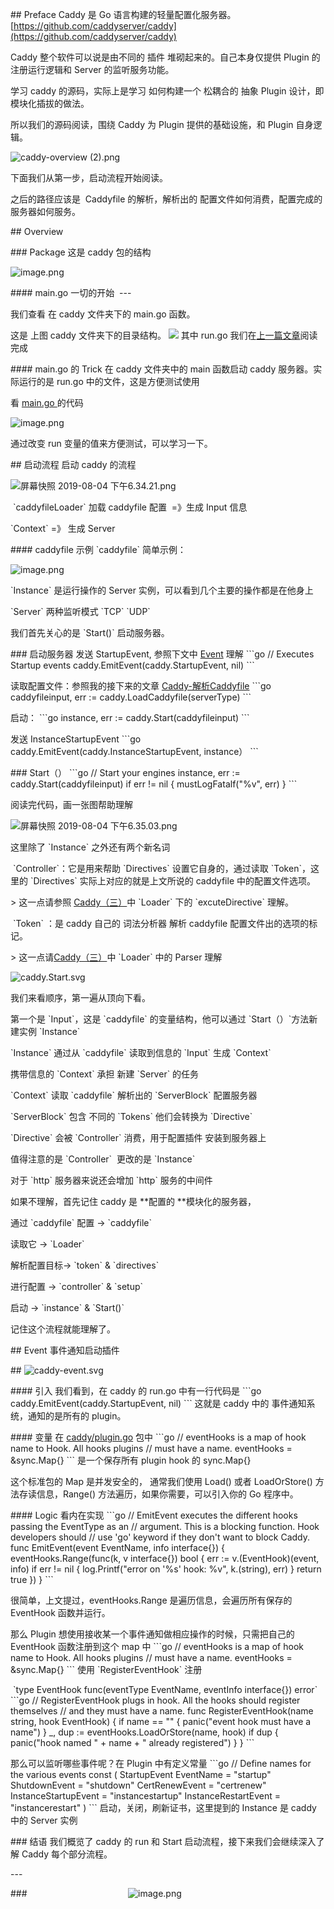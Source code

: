 \## Preface
Caddy 是 Go 语言构建的轻量配置化服务器。[https://github.com/caddyserver/caddy](https://github.com/caddyserver/caddy)

Caddy 整个软件可以说是由不同的 插件 堆砌起来的。自己本身仅提供 Plugin 的注册运行逻辑和 Server 的监听服务功能。

学习 caddy 的源码，实际上是学习 如何构建一个 松耦合的 抽象 Plugin 设计，即模块化插拔的做法。

所以我们的源码阅读，围绕 Caddy 为 Plugin 提供的基础设施，和 Plugin 自身逻辑。

![caddy-overview (2).png](assert/1566464204932-97f284e1-75b8-4271-98fa-18856ad06264.png)

下面我们从第一步，启动流程开始阅读。

之后的路径应该是  Caddyfile 的解析，解析出的 配置文件如何消费，配置完成的服务器如何服务。

\## Overview

\### Package
这是 caddy 包的结构

![image.png](assert/1564924138581-2e8fe299-2ea7-4bca-b0d4-08c014100ca3.png)

\#### main.go
一切的开始  ---

我们查看 在 caddy 文件夹下的 main.go 函数。

这是 上图 caddy 文件夹下的目录结构。
![](assert/1566484270636-90f29511-ed10-4829-bfbc-66c6815d4920.png)
其中 run.go 我们在[上一篇文章](https://www.yuque.com/abser/process/ntyfkv)阅读完成

\#### main.go 的 Trick
在 caddy 文件夹中的 main 函数启动 caddy 服务器。实际运行的是 run.go 中的文件，这是方便测试使用

看 [main.go ](https://sourcegraph.com/github.com/caddyserver/caddy/-/blob/caddy/main.go#L24:11)的代码

![image.png](assert/1564924777664-0c7d02ed-ad1a-4c1a-8a20-aba38cf87c2a.png)

通过改变 run 变量的值来方便测试，可以学习一下。

\## 启动流程
启动 caddy 的流程

![屏幕快照 2019-08-04 下午6.34.21.png](assert/1564922866193-cc8b616d-05b1-4708-be26-c85b5aa4a19d.png)

 \`caddyfileLoader\` 加载 caddyfile 配置  =》生成 Input 信息

\`Context\` =》 生成 Server

\#### caddyfile 示例
\`caddyfile\` 简单示例：

![image.png](assert/1564925444676-3c478d17-ecb8-4d1b-9311-0c5c247a2e0c.png)

\`Instance\` 是运行操作的 Server 实例，可以看到几个主要的操作都是在他身上

\`Server\` 两种监听模式 \`TCP\` \`UDP\`

我们首先关心的是 \`Start()\` 启动服务器。

\### 启动服务器
发送 StartupEvent, 参照下文中 [Event](#TuRNA) 理解
\`\`\`go
// Executes Startup events
caddy.EmitEvent(caddy.StartupEvent, nil)
\`\`\`

读取配置文件：参照我的接下来的文章 [Caddy-解析Caddyfile](https://www.yuque.com/abser/process/nz1nga)
\`\`\`go
caddyfileinput, err := caddy.LoadCaddyfile(serverType)
\`\`\`

启动：
\`\`\`go
instance, err := caddy.Start(caddyfileinput)
\`\`\`

发送 InstanceStartupEvent
\`\`\`go
caddy.EmitEvent(caddy.InstanceStartupEvent, instance）
\`\`\`

\### Start（）
\`\`\`go
// Start your engines
instance, err := caddy.Start(caddyfileinput)
if err != nil {
 mustLogFatalf("%v", err)
}
\`\`\`

阅读完代码，画一张图帮助理解

![屏幕快照 2019-08-04 下午6.35.03.png](assert/1564925114427-2a67a16a-4faa-4064-bbfa-4fdc031aaea1.png)

这里除了 \`Instance\` 之外还有两个新名词

 \`Controller\`：它是用来帮助 \`Directives\` 设置它自身的，通过读取 \`Token\`，这里的 \`Directives\` 实际上对应的就是上文所说的 caddyfile 中的配置文件选项。

\> 这一点请参照 [Caddy（三）](https://www.yuque.com/abser/process/nz1nga)中 \`Loader\` 下的 \`excuteDirective\` 理解。

 \`Token\` ：是 caddy 自己的 词法分析器 解析 caddyfile 配置文件出的选项的标记。

\> 这一点请[Caddy（三）](https://www.yuque.com/abser/process/nz1nga)中 \`Loader\` 中的 Parser 理解

![caddy.Start.svg](https://cdn.nlark.com/yuque/0/2019/svg/176280/1564925862754-cfcb25d5-8c55-47ee-b370-2c1537e27d4f.svg#align=left&display=inline&height=926&margin=%5Bobject%20Object%5D&name=caddy.Start.svg&originHeight=926&originWidth=943&size=33728&status=done&style=none&width=943)

我们来看顺序，第一遍从顶向下看。

第一个是 \`Input\`，这是 \`caddyfile\` 的变量结构，他可以通过 \`Start（）\`方法新建实例 \`Instance\`

\`Instance\` 通过从 \`caddyfile\` 读取到信息的 \`Input\` 生成 \`Context\`

携带信息的 \`Context\` 承担 新建 \`Server\` 的任务

\`Context\` 读取 \`caddyfile\` 解析出的 \`ServerBlock\` 配置服务器

\`ServerBlock\` 包含 不同的 \`Tokens\` 他们会转换为 \`Directive\`

\`Directive\` 会被 \`Controller\` 消费，用于配置插件 安装到服务器上

值得注意的是 \`Controller\`  更改的是 \`Instance\`

对于 \`http\` 服务器来说还会增加 \`http\` 服务的中间件

如果不理解，首先记住 caddy 是 \*\*配置的 \*\*模块化的服务器，

通过 \`caddyfile\` 配置 -> \`caddyfile\`

读取它 -\> \`Loader\`

解析配置目标-\> \`token\` & \`directives\`

进行配置 -\> \`controller\` & \`setup\`

启动 -\> \`instance\` & \`Start()\`

记住这个流程就能理解了。

\## Event 事件通知启动插件

\## ![caddy-event.svg](https://cdn.nlark.com/yuque/0/2019/svg/176280/1564926413127-5907bd6a-f3f2-4d72-9f37-85a8d447e91f.svg#align=left&display=inline&height=433&margin=%5Bobject%20Object%5D&name=caddy-event.svg&originHeight=433&originWidth=899&size=18806&status=done&style=none&width=899)

\#### 引入
我们看到，在 caddy 的 run.go 中有一行代码是
\`\`\`go
caddy.EmitEvent(caddy.StartupEvent, nil)
\`\`\`
这就是 caddy 中的 事件通知系统，通知的是所有的 plugin。

\#### 变量
在 [caddy/plugin.go](https://sourcegraph.com/github.com/caddyserver/caddy@ed4c2775e46b924d4851e04cc281633b1b2c15af/-/blob/plugins.go#L42) 包中
\`\`\`go
// eventHooks is a map of hook name to Hook. All hooks plugins
// must have a name.
eventHooks = &sync.Map{}
\`\`\`
是一个保存所有 plugin hook 的 sync.Map{}

这个标准包的 Map 是并发安全的， 通常我们使用 Load() 或者 LoadOrStore() 方法存读信息，Range() 方法遍历，如果你需要，可以引入你的 Go 程序中。

\#### Logic
看内在实现
\`\`\`go
// EmitEvent executes the different hooks passing the EventType as an
// argument. This is a blocking function. Hook developers should
// use 'go' keyword if they don't want to block Caddy.
func EmitEvent(event EventName, info interface{}) {
 eventHooks.Range(func(k, v interface{}) bool {
 err := v.(EventHook)(event, info)
 if err != nil {
 log.Printf("error on '%s' hook: %v", k.(string), err)
 }
 return true
 })
}
\`\`\`

很简单，上文提过，eventHooks.Range 是遍历信息，会遍历所有保存的 EventHook 函数并运行。

那么 Plugin 想使用接收某一个事件通知做相应操作的时候，只需把自己的 EventHook 函数注册到这个 map 中
\`\`\`go
// eventHooks is a map of hook name to Hook. All hooks plugins
// must have a name.
eventHooks = &sync.Map{}
\`\`\`
使用 \`RegisterEventHook\` 注册

 \`type EventHook func(eventType EventName, eventInfo interface{}) error\`
\`\`\`go
// RegisterEventHook plugs in hook. All the hooks should register themselves
// and they must have a name.
func RegisterEventHook(name string, hook EventHook) {
 if name == "" {
 panic("event hook must have a name")
 }
 \_, dup := eventHooks.LoadOrStore(name, hook)
 if dup {
 panic("hook named " + name + " already registered")
 }
}
\`\`\`

那么可以监听哪些事件呢？在 Plugin 中有定义常量
\`\`\`go
// Define names for the various events
const (
 StartupEvent EventName = "startup"
 ShutdownEvent = "shutdown"
 CertRenewEvent = "certrenew"
 InstanceStartupEvent = "instancestartup"
 InstanceRestartEvent = "instancerestart"
)
\`\`\`
启动，关闭，刷新证书，这里提到的 Instance 是 caddy 中的 Server 实例

\### 结语
我们概览了 caddy 的 run 和 Start 启动流程，接下来我们会继续深入了解 Caddy 每个部分流程。

\-\-\-

\###                                         ![image.png](assert/1569483909095-a068828f-0697-445b-8508-35d38b24e0c5.png)